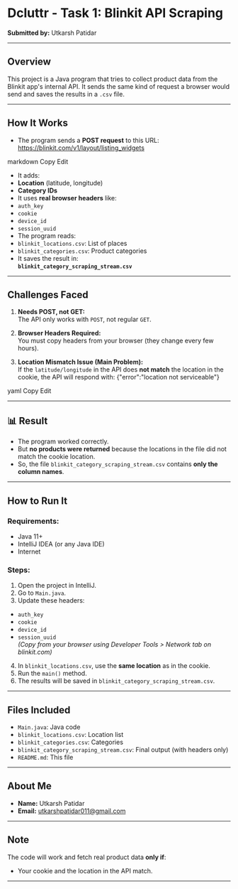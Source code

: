 # Dcluttr - Task 1: Blinkit API Scraping

**Submitted by:** Utkarsh Patidar

---

## Overview

This project is a Java program that tries to collect product data from the Blinkit app's internal API. It sends the same kind of request a browser would send and saves the results in a `.csv` file.

---

## How It Works

- The program sends a **POST request** to this URL:  https://blinkit.com/v1/layout/listing_widgets


markdown
Copy
Edit

- It adds:
- **Location** (latitude, longitude)
- **Category IDs**
- It uses **real browser headers** like:
- `auth_key`
- `cookie`
- `device_id`
- `session_uuid`
- The program reads:
- `blinkit_locations.csv`: List of places
- `blinkit_categories.csv`: Product categories
- It saves the result in:  
**`blinkit_category_scraping_stream.csv`**

---

## Challenges Faced

1. **Needs POST, not GET:**  
 The API only works with `POST`, not regular `GET`.

2. **Browser Headers Required:**  
 You must copy headers from your browser (they change every few hours).

3. **Location Mismatch Issue (Main Problem):**  
 If the `latitude/longitude` in the API does **not match** the location in the cookie, the API will respond with:  {"error":"location not serviceable"}


yaml
Copy
Edit


---

## 📊 Result

- The program worked correctly.
- But **no products were returned** because the locations in the file did not match the cookie location.
- So, the file `blinkit_category_scraping_stream.csv` contains **only the column names**.

---

## How to Run It

### Requirements:

- Java 11+
- IntelliJ IDEA (or any Java IDE)
- Internet

### Steps:

1. Open the project in IntelliJ.
2. Go to `Main.java`.
3. Update these headers:
- `auth_key`
- `cookie`
- `device_id`
- `session_uuid`  
_(Copy from your browser using Developer Tools > Network tab on blinkit.com)_
4. In `blinkit_locations.csv`, use the **same location** as in the cookie.
5. Run the `main()` method.
6. The results will be saved in `blinkit_category_scraping_stream.csv`.

---

## Files Included

- `Main.java`: Java code
- `blinkit_locations.csv`: Location list
- `blinkit_categories.csv`: Categories
- `blinkit_category_scraping_stream.csv`: Final output (with headers only)
- `README.md`: This file

---

## About Me

- **Name:** Utkarsh Patidar  
- **Email:** utkarshpatidar011@gmail.com

---

## Note

The code will work and fetch real product data **only if**:
- Your cookie and the location in the API match.

---

